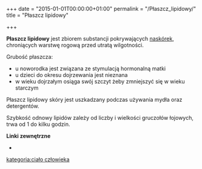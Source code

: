 +++
date = "2015-01-01T00:00:00+01:00"
permalink = "/Płaszcz_lipidowy/"
title = "Płaszcz lipidowy"

+++

**Płaszcz lipidowy** jest zbiorem substancji pokrywających [naskórek](/atopedia/naskórek "wikilink"), chroniących warstwę rogową przed utratą wilgotności.

Grubość płaszcza:

-   u noworodka jest związana ze stymulacją hormonalną matki
-   u dzieci do okresu dojrzewania jest nieznana
-   w wieku dojrzałym osiąga swój szczyt żeby zmniejszyć się w wieku starczym

Płaszcz lipidowy skóry jest uszkadzany podczas używania mydła oraz detergentów.

Szybkość odnowy lipidów zależy od liczby i wielkości gruczołów łojowych, trwa od 1 do kilku godzin.

**Linki zewnętrzne**

-

[kategoria:ciało człowieka](/atopedia/kategoria:ciało_człowieka "wikilink")